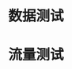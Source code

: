 # 数据测试
<code class="article_number"></code>
<code class="site_word_count"></code>

# 流量测试
<code class="site_uv"></code>
<code class="site_pv"></code>